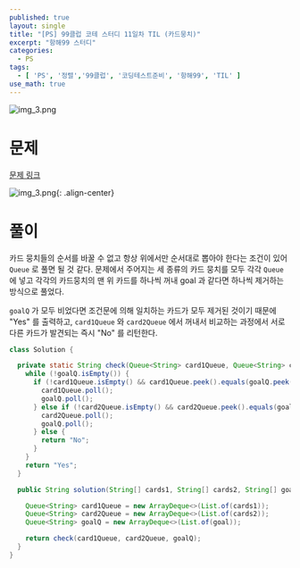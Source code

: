 ```yaml
---
published: true
layout: single
title: "[PS] 99클럽 코테 스터디 11일차 TIL (카드뭉치)"
excerpt: "항해99 스터디"
categories:
  - PS
tags:
  - [ 'PS', '정렬','99클럽', '코딩테스트준비', '항해99', 'TIL' ]
use_math: true
---
```


![img_3.png](https://zhtmr.github.io/static-files-for-posting/20240722/99club_TIL_thumbnail/%EA%B8%B0%EB%B3%B8%ED%98%951_java.png?raw=true)

# 문제 

[문제 링크](https://school.programmers.co.kr/learn/courses/30/lessons/159994)

![img_3.png](https://zhtmr.github.io/static-files-for-posting/20240801/ex.png?raw=true){: .align-center}


# 풀이
카드 뭉치들의 순서를 바꿀 수 없고 항상 위에서만 순서대로 뽑아야 한다는 조건이 있어 `Queue` 로 풀면 될 것 같다.
문제에서 주어지는 세 종류의 카드 뭉치를 모두 각각 `Queue` 에 넣고 각각의 카드뭉치의 맨 위 카드를 하나씩 꺼내 goal 과 같다면 하나씩 제거하는 방식으로 풀었다.

`goalQ` 가 모두 비었다면 조건문에 의해 일치하는 카드가 모두 제거된 것이기 때문에 "Yes" 를 출력하고, `card1Queue` 와 `card2Queue` 에서 꺼내서 비교하는 과정에서 서로 다른 카드가 발견되는 즉시 "No" 를 리턴한다. 
```java
class Solution {

  private static String check(Queue<String> card1Queue, Queue<String> card2Queue, Queue<String> goalQ) {
    while (!goalQ.isEmpty()) {
      if (!card1Queue.isEmpty() && card1Queue.peek().equals(goalQ.peek())) {
        card1Queue.poll();
        goalQ.poll();
      } else if (!card2Queue.isEmpty() && card2Queue.peek().equals(goalQ.peek())) {
        card2Queue.poll();
        goalQ.poll();
      } else {
        return "No";
      }
    }
    return "Yes";
  }

  public String solution(String[] cards1, String[] cards2, String[] goal) {

    Queue<String> card1Queue = new ArrayDeque<>(List.of(cards1));
    Queue<String> card2Queue = new ArrayDeque<>(List.of(cards2));
    Queue<String> goalQ = new ArrayDeque<>(List.of(goal));

    return check(card1Queue, card2Queue, goalQ);
  }
}
```
